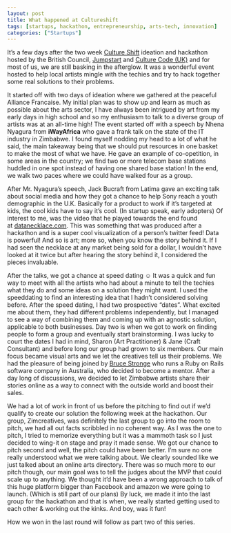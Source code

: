 ```yaml
---
layout: post
title: What happened at Cultureshift
tags: [startups, hackathon, entrepreneurship, arts-tech, innovation]
categories: ["Startups"]
---
```


It’s a few days after the two week [Culture Shift](http://creativeconomy.britishcouncil.org/creative-entrepreneurship/culture-shift/) ideation and hackathon hosted by the British Council, [Jumpstart](http://www.jumpstart.co.zw/) and [Culture Code (UK)](http://www.culturecode.co.uk/) and for most of us, we are still basking in the afterglow. It was a wonderful event hosted to help local artists mingle with the techies and try to hack together some real solutions to their problems.
 <!--more-->
It started off with two days of ideation where we gathered at the peaceful Alliance Francaise. My initial plan was to show up and learn as much as possible about the arts sector, I have always been intrigued by art from my early days in high school and so my enthusiasm to talk to a diverse group of artists was at an all-time high! The event started off with a speech by Nhena Nyagura from **iWayAfrica** who gave a frank talk on the state of the IT industry in Zimbabwe. I found myself nodding my head to a lot of what he said, the main takeaway being that we should put resources in one basket to make the most of what we have. He gave an example of co-opetition, in some areas in the country; we find two or more telecom base stations huddled in one spot instead of having one shared base station! In the end, we walk two paces where we could have walked four as a group.

After Mr. Nyagura’s speech, Jack Bucraft from Latima gave an exciting talk about social media and how they got a chance to help Sony reach a youth demographic in the U.K. Basically for a product to work if it’s targeted at kids, the cool kids have to say it’s cool. (In startup speak, early adopters) Of interest to me, was the video that he played towards the end found at [datanecklace.com](http://www.datanecklace.com/). This was something that was produced after a hackathon and is a super cool visualization of a person’s twitter feed! Data is powerful! And so is art; more so, when you know the story behind it. If I had seen the necklace at any market being sold for a dollar, I wouldn’t have looked at it twice but after hearing the story behind it, I considered the pieces invaluable.

After the talks, we got a chance at speed dating ☺ It was a quick and fun way to meet with all the artists who had about a minute to tell the techies what they do and some ideas on a solution they might want. I used the speeddating to find an interesting idea that I hadn’t considered solving before. After the speed dating, I had two prospective “dates”. What excited me about them, they had different problems independently, but I managed to see a way of combining them and coming up with an agnostic solution, applicable to both businesses. Day two is when we got to work on finding people to form a group and eventually start brainstorming. I was lucky to court the dates I had in mind, Sharon (Art Practitioner) & Jane (Craft Consultant) and before long our group had grown to six members. Our main focus became visual arts and we let the creatives tell us their problems. We had the pleasure of being joined by [Bruce Stronge](https://twitter.com/brucestronge) who runs a Ruby on Rails software company in Australia, who decided to become a mentor. After a day long of discussions, we decided to let Zimbabwe artists share their stories online as a way to connect with the outside world and boost their sales.

We had a lot of work in front of us before the pitching to find out if we’d qualify to create our solution the following week at the hackathon. Our group, Zimcreatives, was definitely the last group to go into the room to pitch, we had all out facts scribbled in no coherent way. As I was the one to pitch, I tried to memorize everything but it was a mammoth task so I just decided to wing-it on stage and pray it made sense. We got our chance to pitch second and well, the pitch could have been better. I’m sure no one really understood what we were talking about. We clearly sounded like we just talked about an online arts directory. There was so much more to our pitch though, our main goal was to tell the judges about the MVP that could scale up to anything. We thought it’d have been a wrong approach to talk of this huge platform bigger than Facebook and amazon we were going to launch. (Which is still part of our plans) By luck, we made it into the last group for the hackathon and that is when, we really started getting used to each other & working out the kinks. And boy, was it fun!

How we won in the last round will follow as part two of this series.